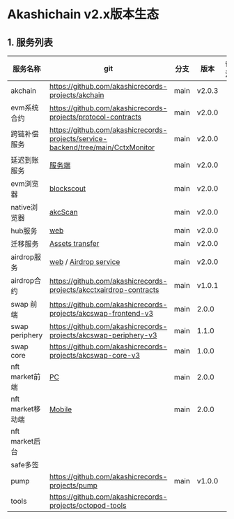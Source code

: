 # Akashichain v2.x版本生态

## 1. 服务列表
| 服务名称 | git | 分支 | 版本 | 备注 |
| ---- | ---- | ---- | ---- | ---- |
| akchain| https://github.com/akashicrecords-projects/akchain | main | v2.0.3 | |
| evm系统合约 | https://github.com/akashicrecords-projects/protocol-contracts | main | v2.0.0 | |
| 跨链补偿服务 |https://github.com/akashicrecords-projects/service-backend/tree/main/CctxMonitor| main | v2.0.0 | |
| 延迟到账服务 |[ 服务端](https://github.com/akashicrecords-projects/service-backend/tree/main/VestingMonitor)| main | v2.0.0 | |
| evm浏览器|[ blockscout ](https://github.com/akashicrecords-projects/akcscan-evm)| main| v2.0.0 | |
| native浏览器|[ akcScan](https://github.com/akashicrecords-projects/akc-scan)| main | v2.0.0 | |
| hub服务|[web ](https://github.com/akashicrecords-projects/hub-frontend)| main | v2.0.0 | |
| 迁移服务 |[Assets transfer ](https://github.com/akashicrecords-projects/service-backend/tree/main/chain_assets_transfer) | main | v2.0.0 | |
| airdrop服务 | [web](https://github.com/akashicrecords-projects/akcctxairdrop) / [Airdrop service ](https://github.com/akashicrecords-projects/service-backend/tree/main/CrossChainAirdrop)| main | v2.0.0 | |
| airdrop合约 | https://github.com/akashicrecords-projects/akcctxairdrop-contracts | main |v1.0.1| |
| swap 前端| https://github.com/akashicrecords-projects/akcswap-frontend-v3 | main | 2.0.0 | |
| swap periphery | https://github.com/akashicrecords-projects/akcswap-periphery-v3 | main |1.1.0| |
| swap core | https://github.com/akashicrecords-projects/akcswap-core-v3 | main | 1.0.0| |
| nft market前端 |[ PC ](https://github.com/akashicrecords-projects/nft-market-pc) |main | 2.0.0 | |
| nft market移动端 |[ Mobile ](https://github.com/akashicrecords-projects/nft-market-wap)| main | 2.0.0 | |
| nft market后台 | | | | |
| safe多签 | | | | |
| pump | https://github.com/akashicrecords-projects/pump | main | v1.0.0 | |
| tools | https://github.com/akashicrecords-projects/octopod-tools | | | |




















